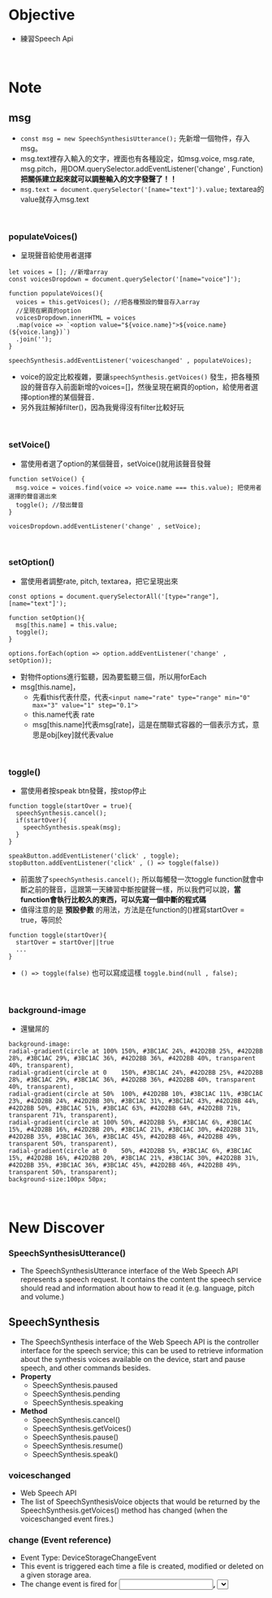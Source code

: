 # Objective
- 練習Speech Api


<br>

# Note
## msg
- ```const msg = new SpeechSynthesisUtterance();``` 先新增一個物件，存入msg。
- msg.text裡存入輸入的文字，裡面也有各種設定，如msg.voice, msg.rate, msg.pitch，用DOM.querySelector.addEventListener('change' , Function)**把關係建立起來就可以調整輸入的文字發聲了！！**
- ```msg.text = document.querySelector('[name="text"]').value;``` textarea的value就存入msg.text


<br>

### populateVoices()
- 呈現聲音給使用者選擇
```
let voices = []; //新增array
const voicesDropdown = document.querySelector('[name="voice"]');

function populateVoices(){
  voices = this.getVoices(); //把各種預設的聲音存入array
  //呈現在網頁的option
  voicesDropdown.innerHTML = voices
  .map(voice => `<option value="${voice.name}">${voice.name} (${voice.lang})`)
  .join('');
}

speechSynthesis.addEventListener('voiceschanged' , populateVoices);
```
- voice的設定比較複雜，要讓```speechSynthesis.getVoices()``` 發生，把各種預設的聲音存入前面新增的voices=[]，然後呈現在網頁的option，給使用者選擇option裡的某個聲音．
- 另外我註解掉filter()，因為我覺得沒有filter比較好玩


<br>

### setVoice()
- 當使用者選了option的某個聲音，setVoice()就用該聲音發聲
```
function setVoice() {
  msg.voice = voices.find(voice => voice.name === this.value); 把使用者選擇的聲音選出來
  toggle(); //發出聲音
}

voicesDropdown.addEventListener('change' , setVoice);
```


<br>

### setOption()
- 當使用者調整rate, pitch, textarea，把它呈現出來
```
const options = document.querySelectorAll('[type="range"], [name="text"]');

function setOption(){
  msg[this.name] = this.value;
  toggle();
}

options.forEach(option => option.addEventListener('change' , setOption));
```

- 對物件options進行監聽，因為要監聽三個，所以用forEach
- msg[this.name]，
  - 先看this代表什麼，代表```<input name="rate" type="range" min="0" max="3" value="1" step="0.1">```
  - this.name代表 rate
  - msg[this.name]代表msg[rate]，這是在關聯式容器的一個表示方式，意思是obj[key]就代表value



<br>

### toggle()
- 當使用者按speak btn發聲，按stop停止
```
function toggle(startOver = true){
  speechSynthesis.cancel();
  if(startOver){
    speechSynthesis.speak(msg);
  }
}

speakButton.addEventListener('click' , toggle);
stopButton.addEventListener('click' , () => toggle(false))
```

- 前面放了```speechSynthesis.cancel();``` 所以每觸發一次toggle function就會中斷之前的聲音，這跟第一天練習中斷按鍵聲一樣，所以我們可以說，**當function會執行比較久的東西，可以先寫一個中斷的程式碼**
- 值得注意的是 **預設參數** 的用法，方法是在function的()裡寫startOver = true，等同於
```
function toggle(startOver){
  startOver = startOver||true
  ...
}
```

- ```() => toggle(false)``` 也可以寫成這樣 ```toggle.bind(null , false);```


<br>

### background-image
- 還蠻屌的
```
background-image:
radial-gradient(circle at 100% 150%, #3BC1AC 24%, #42D2BB 25%, #42D2BB 28%, #3BC1AC 29%, #3BC1AC 36%, #42D2BB 36%, #42D2BB 40%, transparent 40%, transparent),
radial-gradient(circle at 0    150%, #3BC1AC 24%, #42D2BB 25%, #42D2BB 28%, #3BC1AC 29%, #3BC1AC 36%, #42D2BB 36%, #42D2BB 40%, transparent 40%, transparent),
radial-gradient(circle at 50%  100%, #42D2BB 10%, #3BC1AC 11%, #3BC1AC 23%, #42D2BB 24%, #42D2BB 30%, #3BC1AC 31%, #3BC1AC 43%, #42D2BB 44%, #42D2BB 50%, #3BC1AC 51%, #3BC1AC 63%, #42D2BB 64%, #42D2BB 71%, transparent 71%, transparent),
radial-gradient(circle at 100% 50%, #42D2BB 5%, #3BC1AC 6%, #3BC1AC 15%, #42D2BB 16%, #42D2BB 20%, #3BC1AC 21%, #3BC1AC 30%, #42D2BB 31%, #42D2BB 35%, #3BC1AC 36%, #3BC1AC 45%, #42D2BB 46%, #42D2BB 49%, transparent 50%, transparent),
radial-gradient(circle at 0    50%, #42D2BB 5%, #3BC1AC 6%, #3BC1AC 15%, #42D2BB 16%, #42D2BB 20%, #3BC1AC 21%, #3BC1AC 30%, #42D2BB 31%, #42D2BB 35%, #3BC1AC 36%, #3BC1AC 45%, #42D2BB 46%, #42D2BB 49%, transparent 50%, transparent);
background-size:100px 50px;
```




<br>

# New Discover
### SpeechSynthesisUtterance()
- The SpeechSynthesisUtterance interface of the Web Speech API represents a speech request. It contains the content the speech service should read and information about how to read it (e.g. language, pitch and volume.)

## SpeechSynthesis
- The SpeechSynthesis interface of the Web Speech API is the controller interface for the speech service; this can be used to retrieve information about the synthesis voices available on the device, start and pause speech, and other commands besides.
- **Property**
  - SpeechSynthesis.paused
  - SpeechSynthesis.pending
  - SpeechSynthesis.speaking
- **Method**
  - SpeechSynthesis.cancel()
  - SpeechSynthesis.getVoices()
  - SpeechSynthesis.pause()
  - SpeechSynthesis.resume()
  - SpeechSynthesis.speak()

### voiceschanged
- Web Speech API
- The list of SpeechSynthesisVoice objects that would be returned by the SpeechSynthesis.getVoices() method has changed (when the voiceschanged event fires.)


### change (Event reference)
- Event Type: DeviceStorageChangeEvent
- This event is triggered each time a file is created, modified or deleted on a given storage area.
- The change event is fired for **<input>, <select>, and <textarea>**  elements when a change to the element's value is committed by the user. Unlike the input event, the change event is not necessarily fired for each change to an element's value.


### Array.prototype.find()
- find() 方法，如果一個在陣列中的元素滿足提供的測試函數，則返回一個在陣列中的值。否則回傳 undefined。

也可以參考 findIndex() 方法，它回傳被找到的元素在陣列中的索引，而不是它的值。


### bind()
```
toggle.bind(null , false);
```

- bind() 方法建立一個新的函數，被呼叫時會將 this 關鍵字設為提供的值，並以一序列的引數作為新函數呼叫時的前導引數。

### inline function
